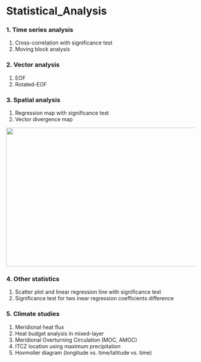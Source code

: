 # Statistical_Analysis

### 1. Time series analysis
1) Cross-correlation with significance test
2) Moving block analysis

### 2. Vector analysis
1) EOF
2) Rotated-EOF 

### 3. Spatial analysis
1) Regression map with significance test
2) Vector divergence map

<img src=" https://user-images.githubusercontent.com/40853572/102779495-aaf2ca80-43d7-11eb-9b40-7fc32c8efc26.png" width="700" height="370">

### 4. Other statistics
1) Scatter plot and linear regression line with significance test
2) Significance test for two inear regression coefficients difference

### 5. Climate studies
1) Meridional heat flux
2) Heat budget analysis in mixed-layer
3) Meridional Overturning Circulation (MOC, AMOC)
4) ITCZ location using maximum precipitation
5) Hovmoller diagram (longitude vs. time/latitude vs. time)
